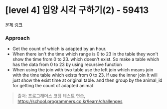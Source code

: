 # [level 4] 입양 시각 구하기(2) - 59413 

[문제 링크](https://school.programmers.co.kr/learn/courses/30/lessons/59413) 

### Approach
- Get the count of which is adapted by an hour.
- When there isn't the time which range is 0 to 23 in the table they won't show the time from 0 to 23. which doesn't exist. So make a table which has the data from 0 to 23 by using recursive function
- When using the join with two table use the left join which means join with the time table which exists from 0 to 23. If use the inner join It will just show the exist time at original table. and then group by the animal_id for getting the count of adapted animal


> 출처: 프로그래머스 코딩 테스트 연습, https://school.programmers.co.kr/learn/challenges
